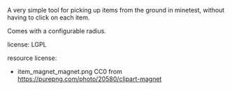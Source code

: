 A very simple tool for picking up items from the ground in minetest,
without having to click on each item.

Comes with a configurable radius.

license: LGPL

resource license:
* item_magnet_magnet.png CC0 from https://purepng.com/photo/20580/clipart-magnet
